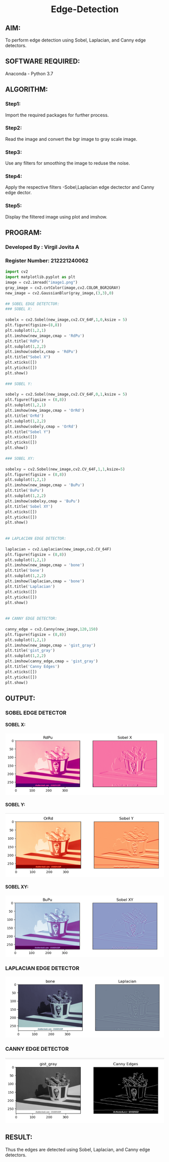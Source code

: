 # <p align="center">Edge-Detection </p>
## AIM:
To perform edge detection using Sobel, Laplacian, and Canny edge detectors.

## SOFTWARE REQUIRED:
Anaconda - Python 3.7

## ALGORITHM:

### Step1:
Import the required packages for further process.

### Step2:
Read the image and convert the bgr image to gray scale image.

### Step3:
Use any filters for smoothing the image to reduse the noise.

### Step4:
Apply the respective filters -Sobel,Laplacian edge dectector and Canny edge dector.

### Step5:
Display the filtered image using plot and imshow.

 
## PROGRAM:
### Developed By   : Virgil Jovita A
### Register Number: 212221240062
``` Python
import cv2
import matplotlib.pyplot as plt
image = cv2.imread("image1.png")
gray_image = cv2.cvtColor(image,cv2.COLOR_BGR2GRAY)
new_image = cv2.GaussianBlur(gray_image,(3,3),0)

## SOBEL EDGE DETETCTOR:
### SOBEL X:

sobelx = cv2.Sobel(new_image,cv2.CV_64F,1,0,ksize = 5)
plt.figure(figsize=(8,8))
plt.subplot(1,2,1)
plt.imshow(new_image,cmap = 'RdPu')
plt.title('RdPu')
plt.subplot(1,2,2)
plt.imshow(sobelx,cmap = 'RdPu')
plt.title("Sobel X")
plt.xticks([])
plt.yticks([])
plt.show()

### SOBEL Y:

sobely = cv2.Sobel(new_image,cv2.CV_64F,0,1,ksize = 5)
plt.figure(figsize = (8,8))
plt.subplot(1,2,1)
plt.imshow(new_image,cmap = 'OrRd')
plt.title('OrRd')
plt.subplot(1,2,2)
plt.imshow(sobely,cmap = 'OrRd')
plt.title("Sobel Y")
plt.xticks([])
plt.yticks([])
plt.show()

### SOBEL XY:

sobelxy = cv2.Sobel(new_image,cv2.CV_64F,1,1,ksize=5)
plt.figure(figsize = (8,8))
plt.subplot(1,2,1)
plt.imshow(new_image,cmap = 'BuPu')
plt.title('BuPu')
plt.subplot(1,2,2)
plt.imshow(sobelxy,cmap = 'BuPu')
plt.title('Sobel XY')
plt.xticks([])
plt.yticks([])
plt.show()


## LAPLACIAN EDGE DETECTOR:

laplacian = cv2.Laplacian(new_image,cv2.CV_64F)
plt.figure(figsize = (8,8))
plt.subplot(1,2,1)
plt.imshow(new_image,cmap = 'bone')
plt.title('bone')
plt.subplot(1,2,2)
plt.imshow(laplacian,cmap = 'bone')
plt.title('Laplacian')
plt.xticks([])
plt.yticks([])
plt.show()


## CANNY EDGE DETECTOR:

canny_edge = cv2.Canny(new_image,120,150)
plt.figure(figsize = (8,8))
plt.subplot(1,2,1)
plt.imshow(new_image,cmap = 'gist_gray')
plt.title('gist_gray')
plt.subplot(1,2,2)
plt.imshow(canny_edge,cmap = 'gist_gray')
plt.title('Canny Edges')
plt.xticks([])
plt.yticks([])
plt.show()

```
## OUTPUT:

### SOBEL EDGE DETECTOR
#### SOBEL X: 
![OUTPUT](1.png)
<br>

#### SOBEL Y:
![OUTPUT](2.png)
<br>

#### SOBEL XY:
![OUTPUT](3.png)

### LAPLACIAN EDGE DETECTOR
![OUTPUT](4.png)
<br>

### CANNY EDGE DETECTOR
![OUTPUT](5.png)
<br>

## RESULT:
Thus the edges are detected using Sobel, Laplacian, and Canny edge detectors.
